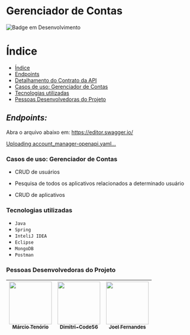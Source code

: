 # Gerenciador de Contas
![Badge em Desenvolvimento](http://img.shields.io/static/v1?label=STATUS&message=EM%20DESENVOLVIMENTO&color=GREEN&style=for-the-badge)
# Índice 

* [Índice](#índice)
* [Endpoints](#endpoints)
* [Detalhamento do Contrato da API](#detalhamento-do-contrato-da-api)
* [Casos de uso: Gerenciador de Contas](#casos-de-uso-gerenciador-de-contas)
* [Tecnologias utilizadas](#tecnologias-utilizadas)
* [Pessoas Desenvolvedoras do Projeto](#pessoas-desenvolvedoras-do-projeto)
  
## *Endpoints:*
Abra o arquivo abaixo em: https://editor.swagger.io/

[Uploading account_manager-openapi.yaml…]()

### Casos de uso: Gerenciador de Contas

-  CRUD de usuários

-  Pesquisa de todos os aplicativos relacionados a determinado usuário

- CRUD de aplicativos

### Tecnologias utilizadas

- ``Java``
- ``Spring`` 
- ``InteliJ IDEA``
- ``Eclipse``
- ``MongoDB``
- ``Postman``

### Pessoas Desenvolvedoras do Projeto

| [<img src="https://avatars.githubusercontent.com/u/32425824?v=4" width=115><br><sub>Márcio Tenório</sub>](https://github.com/marciotenorio) | [<img src="https://avatars.githubusercontent.com/u/85880875?v=4" width=115><br><sub>Dimitri-Code56</sub>](https://github.com/Dimitri-Code56) | [<img src="https://avatars.githubusercontent.com/u/60944861?v=4" width=115><br><sub>Joel Fernandes</sub>](https://github.com/JoelFnandes) |
| :---: | :---: | :---: |
